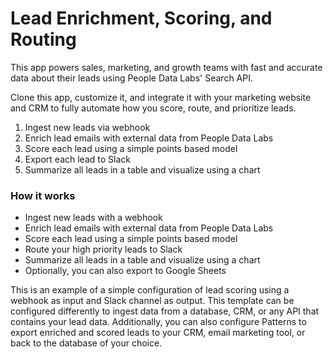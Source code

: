 # Lead Enrichment, Scoring, and Routing

This app powers sales, marketing, and growth teams with fast and accurate data about their leads using People Data Labs' Search API.

Clone this app, customize it, and integrate it with your marketing website and CRM to fully automate how you score, route, and prioritize leads. 

1. Ingest new leads via webhook
2. Enrich lead emails with external data from People Data Labs
3. Score each lead using a simple points based model 
4. Export each lead to Slack
5. Summarize all leads in a table and visualize using a chart 

### How it works
- Ingest new leads with a webhook
- Enrich lead emails with external data from People Data Labs
- Score each lead using a simple points based model 
- Route your high priority leads to Slack 
- Summarize all leads in a table and visualize using a chart 
- Optionally, you can also export to Google Sheets

This is an example of a simple configuration of lead scoring using a webhook as input and Slack channel as output. This template can be configured differently to ingest data from a database, CRM, or any API that contains your lead data. Additionally, you can also configure Patterns to export enriched and scored leads to your CRM, email marketing tool, or back to the database of your choice. 